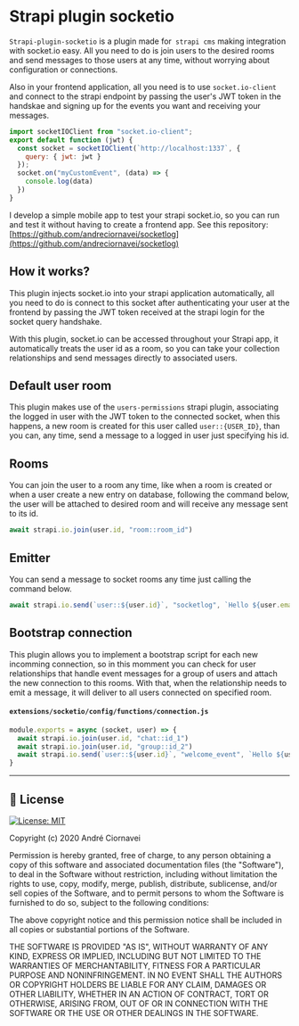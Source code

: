 # Strapi plugin socketio

`Strapi-plugin-socketio` is a plugin made for` strapi cms` making integration with socket.io easy. All you need to do is join users to the desired rooms and send messages to those users at any time, without worrying about configuration or connections.

Also in your frontend application, all you need is to use `socket.io-client` and connect to the strapi endpoint by passing the user's JWT token in the handskae and signing up for the events you want and receiving your messages.

```js
import socketIOClient from "socket.io-client";
export default function (jwt) {
  const socket = socketIOClient(`http://localhost:1337`, { 
    query: { jwt: jwt } 
  });    
  socket.on("myCustomEvent", (data) => {
    console.log(data)
  })            
}
```
I develop a simple mobile app to test your strapi socket.io, so you can run and test it without having to create a frontend app. See this repository: [https://github.com/andreciornavei/socketlog](https://github.com/andreciornavei/socketlog)

## How it works?


This plugin injects socket.io into your strapi application automatically, all you need to do is connect to this socket after authenticating your user at the frontend by passing the JWT token received at the strapi login for the socket query handshake.

With this plugin, socket.io can be accessed throughout your Strapi app, it automatically treats the user id as a room, so you can take your collection relationships and send messages directly to associated users.

## Default user room
This plugin makes use of the `users-permissions` strapi plugin, associating the logged in user with the JWT token to the connected socket, when this happens, a new room is created for this user called `user::{USER_ID}`, than you can, any time, send a message to a logged in user just specifying his id.


## Rooms
You can join the user to a room any time, like when a room is created or when a user create a new entry on database, following the command below, the user will be attached to desired room and will receive any message sent to its id.

```js
await strapi.io.join(user.id, "room::room_id")
```

## Emitter
You can send a message to socket rooms any time just calling the command below.

```js
await strapi.io.send(`user::${user.id}`, "socketlog", `Hello ${user.email}`)
```

## Bootstrap connection
This plugin allows you to implement a bootstrap script for each new incomming connection, so in this momment you can check for user relationships that handle event messages for a group of users and attach the new connection to this rooms. With that, when the relationship needs to emit a message, it will deliver to all users connected on specified room.

#### `extensions/socketio/config/functions/connection.js`
```js
module.exports = async (socket, user) => {
  await strapi.io.join(user.id, "chat::id_1")
  await strapi.io.join(user.id, "group::id_2")
  await strapi.io.send(`user::${user.id}`, "welcome_event", `Hello ${user.email}`)
}
```

---

## 📜 License

[![License: MIT](https://img.shields.io/badge/license-MIT-purple.svg)](LICENSE)

Copyright (c) 2020 André Ciornavei

Permission is hereby granted, free of charge, to any person obtaining a copy
of this software and associated documentation files (the "Software"), to deal
in the Software without restriction, including without limitation the rights
to use, copy, modify, merge, publish, distribute, sublicense, and/or sell
copies of the Software, and to permit persons to whom the Software is
furnished to do so, subject to the following conditions:

The above copyright notice and this permission notice shall be included in all
copies or substantial portions of the Software.

THE SOFTWARE IS PROVIDED "AS IS", WITHOUT WARRANTY OF ANY KIND, EXPRESS OR
IMPLIED, INCLUDING BUT NOT LIMITED TO THE WARRANTIES OF MERCHANTABILITY,
FITNESS FOR A PARTICULAR PURPOSE AND NONINFRINGEMENT. IN NO EVENT SHALL THE
AUTHORS OR COPYRIGHT HOLDERS BE LIABLE FOR ANY CLAIM, DAMAGES OR OTHER
LIABILITY, WHETHER IN AN ACTION OF CONTRACT, TORT OR OTHERWISE, ARISING FROM,
OUT OF OR IN CONNECTION WITH THE SOFTWARE OR THE USE OR OTHER DEALINGS IN THE
SOFTWARE.
